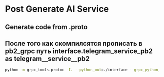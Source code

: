 # Post Generate AI Service

## Generate code from .proto

## После того как скомпилсятся прописать в pb2_grpc путь interface.telegram_service_pb2 as telegram__service__pb2
```bash
python -m grpc_tools.protoc -I. --python_out=./interface --grpc_python_out=./interface telegram_service.proto
```